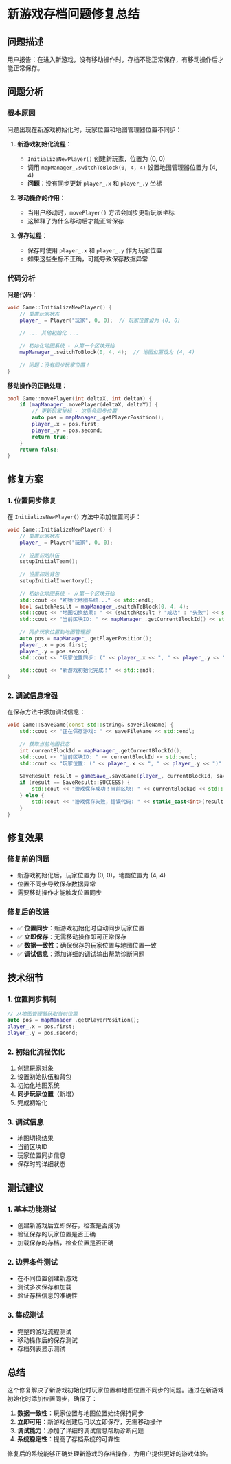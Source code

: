 # 新游戏存档问题修复总结

## 问题描述

用户报告：在进入新游戏，没有移动操作时，存档不能正常保存，有移动操作后才能正常保存。

## 问题分析

### 根本原因

问题出现在新游戏初始化时，玩家位置和地图管理器位置不同步：

1. **新游戏初始化流程**：
   - `InitializeNewPlayer()` 创建新玩家，位置为 (0, 0)
   - 调用 `mapManager_.switchToBlock(0, 4, 4)` 设置地图管理器位置为 (4, 4)
   - **问题**：没有同步更新 `player_.x` 和 `player_.y` 坐标

2. **移动操作的作用**：
   - 当用户移动时，`movePlayer()` 方法会同步更新玩家坐标
   - 这解释了为什么移动后才能正常保存

3. **保存过程**：
   - 保存时使用 `player_.x` 和 `player_.y` 作为玩家位置
   - 如果这些坐标不正确，可能导致保存数据异常

### 代码分析

**问题代码**：
```cpp
void Game::InitializeNewPlayer() {
    // 重置玩家状态
    player_ = Player("玩家", 0, 0);  // 玩家位置设为 (0, 0)
    
    // ... 其他初始化 ...
    
    // 初始化地图系统 - 从第一个区块开始
    mapManager_.switchToBlock(0, 4, 4);  // 地图位置设为 (4, 4)
    
    // 问题：没有同步玩家位置！
}
```

**移动操作的正确处理**：
```cpp
bool Game::movePlayer(int deltaX, int deltaY) {
    if (mapManager_.movePlayer(deltaX, deltaY)) {
        // 更新玩家坐标 - 这里会同步位置
        auto pos = mapManager_.getPlayerPosition();
        player_.x = pos.first;
        player_.y = pos.second;
        return true;
    }
    return false;
}
```

## 修复方案

### 1. 位置同步修复

在 `InitializeNewPlayer()` 方法中添加位置同步：

```cpp
void Game::InitializeNewPlayer() {
    // 重置玩家状态
    player_ = Player("玩家", 0, 0);
    
    // 设置初始队伍
    setupInitialTeam();
    
    // 设置初始背包
    setupInitialInventory();
    
    // 初始化地图系统 - 从第一个区块开始
    std::cout << "初始化地图系统..." << std::endl;
    bool switchResult = mapManager_.switchToBlock(0, 4, 4);
    std::cout << "地图切换结果: " << (switchResult ? "成功" : "失败") << std::endl;
    std::cout << "当前区块ID: " << mapManager_.getCurrentBlockId() << std::endl;
    
    // 同步玩家位置到地图管理器
    auto pos = mapManager_.getPlayerPosition();
    player_.x = pos.first;
    player_.y = pos.second;
    std::cout << "玩家位置同步: (" << player_.x << ", " << player_.y << ")" << std::endl;
    
    std::cout << "新游戏初始化完成！" << std::endl;
}
```

### 2. 调试信息增强

在保存方法中添加调试信息：

```cpp
void Game::SaveGame(const std::string& saveFileName) {
    std::cout << "正在保存游戏: " << saveFileName << std::endl;
    
    // 获取当前地图状态
    int currentBlockId = mapManager_.getCurrentBlockId();
    std::cout << "当前区块ID: " << currentBlockId << std::endl;
    std::cout << "玩家位置: (" << player_.x << ", " << player_.y << ")" << std::endl;
    
    SaveResult result = gameSave_.saveGame(player_, currentBlockId, saveFileName);
    if (result == SaveResult::SUCCESS) {
        std::cout << "游戏保存成功！当前区块: " << currentBlockId << std::endl;
    } else {
        std::cout << "游戏保存失败，错误代码: " << static_cast<int>(result) << std::endl;
    }
}
```

## 修复效果

### 修复前的问题
- 新游戏初始化后，玩家位置为 (0, 0)，地图位置为 (4, 4)
- 位置不同步导致保存数据异常
- 需要移动操作才能触发位置同步

### 修复后的改进
- ✅ **位置同步**：新游戏初始化时自动同步玩家位置
- ✅ **立即保存**：无需移动操作即可正常保存
- ✅ **数据一致性**：确保保存的玩家位置与地图位置一致
- ✅ **调试信息**：添加详细的调试输出帮助诊断问题

## 技术细节

### 1. 位置同步机制

```cpp
// 从地图管理器获取当前位置
auto pos = mapManager_.getPlayerPosition();
player_.x = pos.first;
player_.y = pos.second;
```

### 2. 初始化流程优化

1. 创建玩家对象
2. 设置初始队伍和背包
3. 初始化地图系统
4. **同步玩家位置**（新增）
5. 完成初始化

### 3. 调试信息

- 地图切换结果
- 当前区块ID
- 玩家位置同步信息
- 保存时的详细状态

## 测试建议

### 1. 基本功能测试

- 创建新游戏后立即保存，检查是否成功
- 验证保存的玩家位置是否正确
- 加载保存的存档，检查位置是否正确

### 2. 边界条件测试

- 在不同位置创建新游戏
- 测试多次保存和加载
- 验证存档信息的准确性

### 3. 集成测试

- 完整的游戏流程测试
- 移动操作后的保存测试
- 存档列表显示测试

## 总结

这个修复解决了新游戏初始化时玩家位置和地图位置不同步的问题。通过在新游戏初始化时添加位置同步，确保了：

1. **数据一致性**：玩家位置与地图位置始终保持同步
2. **立即可用**：新游戏创建后可以立即保存，无需移动操作
3. **调试能力**：添加了详细的调试信息帮助诊断问题
4. **系统稳定性**：提高了存档系统的可靠性

修复后的系统能够正确处理新游戏的存档操作，为用户提供更好的游戏体验。
